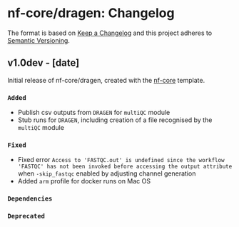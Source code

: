 # nf-core/dragen: Changelog

The format is based on [Keep a Changelog](https://keepachangelog.com/en/1.0.0/)
and this project adheres to [Semantic Versioning](https://semver.org/spec/v2.0.0.html).

## v1.0dev - [date]

Initial release of nf-core/dragen, created with the [nf-core](https://nf-co.re/) template.

### `Added`

- Publish csv outputs from `DRAGEN` for `multiQC` module
- Stub runs for `DRAGEN`, including creation of a file recognised by the `multiQC` module

### `Fixed`

- Fixed error `Access to 'FASTQC.out' is undefined since the workflow 'FASTQC' has not been invoked before accessing the output attribute` when `-skip_fastqc` enabled by adjusting channel generation
- Added `arm` profile for docker runs on Mac OS

### `Dependencies`

### `Deprecated`

